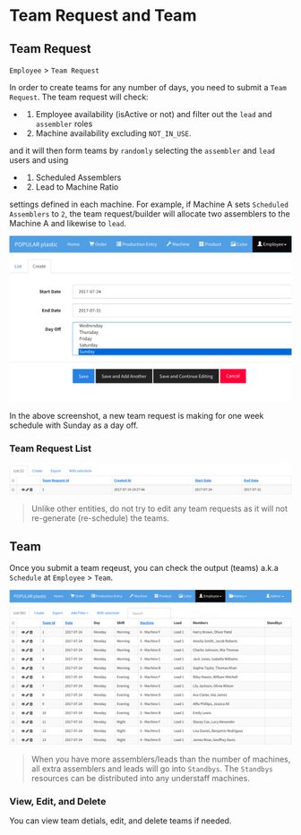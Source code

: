# Team Request and Team

## Team Request 

`Employee` > `Team Request`

In order to create teams for any number of days, you need to submit a `Team Request`. The team request will check:

* 1. Employee availability (isActive or not) and filter out the `lead` and `assembler` roles
* 2. Machine availability excluding `NOT_IN_USE`.

and it will then form teams by `randomly` selecting the `assembler` and `lead` users and using

* 1. Scheduled Assemblers  
* 2. Lead to Machine Ratio 

settings defined in each machine. For example, if Machine A sets `Scheduled Assemblers` to `2`, the team request/builder will allocate two assemblers to the Machine A and likewise to `lead`.

![](img/create-team-request.png)

In the above screenshot, a new team request is making for one week schedule with Sunday as a day off.

### Team Request List

![](img/team-request-list.png)

> Unlike other entities, do not try to edit any team requests as it will not re-generate (re-schedule) the teams.


## Team

Once you submit a team reqeust, you can check the output (teams) a.k.a `Schedule` at `Employee` > `Team`.

![](img/team-list.png)

> When you have more assemblers/leads than the number of machines, all extra assemblers and leads will go into `Standbys`. The `Standbys` resources can be distributed into any understaff machines.


### View, Edit, and Delete 

You can view team detials, edit, and delete teams if needed.

